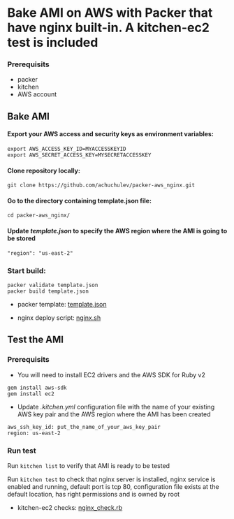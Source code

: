 # Bake AMI on AWS with Packer that have nginx built-in. A kitchen-ec2 test is included

### Prerequisits

* packer
* kitchen
* AWS account

## Bake AMI

#### Export your AWS access and security keys as environment variables:

```
export AWS_ACCESS_KEY_ID=MYACCESSKEYID
export AWS_SECRET_ACCESS_KEY=MYSECRETACCESSKEY
```

#### Clone repository locally:

`git clone https://github.com/achuchulev/packer-aws_nginx.git`

#### Go to the directory containing template.json file:

`cd packer-aws_nginx/`

#### Update _template.json_ to specify the AWS region where the AMI is going to be stored

`"region": "us-east-2"`

### Start build:

```
packer validate template.json
packer build template.json
```

* packer template: [template.json](https://github.com/achuchulev/packer-aws_nginx/blob/master/template.json)

* nginx deploy script: [nginx.sh](https://github.com/achuchulev/packer-aws_nginx/blob/master/nginx.sh)


## Test the AMI

### Prerequisits

* You will need to install EC2 drivers and the AWS SDK for Ruby v2

```
gem install aws-sdk
gem install ec2
```

* Update _.kitchen.yml_ configuration file with the name of your existing AWS key pair and the AWS region where the AMI has been created

```
aws_ssh_key_id: put_the_name_of_your_aws_key_pair
region: us-east-2
```

### Run test

Run `kitchen list` to verify that AMI is ready to be tested

Run `kitchen test` to check that nginx server is installed, nginx service is enabled and running, default port is tcp 80, configuration file exists at the default location, has right permissions and is owned by root


* kitchen-ec2 checks: [nginx_check.rb](https://github.com/achuchulev/packer-aws_nginx/blob/master/test/integration/default/nginx_check.rb)
